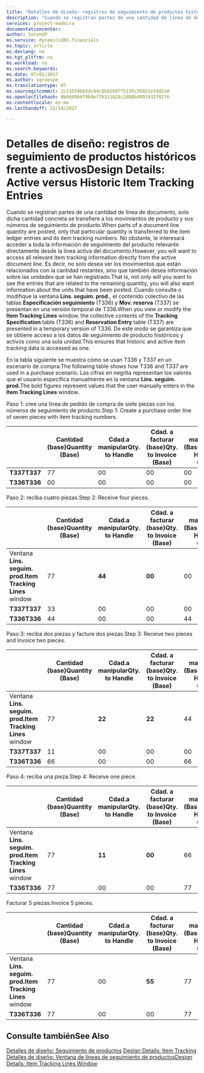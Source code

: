 ```yaml
---
title: "Detalles de diseño: registros de seguimiento de productos históricos frente a activos | Documentos de Microsoft"
description: "Cuando se registran partes de una cantidad de línea de documento, solo dicha cantidad concreta se transfiere a los movimientos de producto y sus números de seguimiento de producto. No obstante, le interesará acceder a toda la información de seguimiento del producto relevante directamente desde la línea activa del documento. Es decir, no solo desea ver los movimientos que están relacionados con la cantidad restantes, sino que también desea información sobre las unidades que se han registrado. Cuando consulte o modifique la ventana **Líns. seguim. prod.**, el contenido colectivo de las tablas **Especificación seguimiento** (T336) y **Mov. reserva** (T337) se presentan en una versión temporal de T336. De este modo se garantiza que se obtiene acceso a los datos de seguimiento de producto históricos y activos como una sola unidad."
services: project-madeira
documentationcenter: 
author: SorenGP
ms.service: dynamics365-financials
ms.topic: article
ms.devlang: na
ms.tgt_pltfrm: na
ms.workload: na
ms.search.keywords: 
ms.date: 07/01/2017
ms.author: sgroespe
ms.translationtype: HT
ms.sourcegitcommit: 2c13559bb3dc44cdb61697f5135c5b931e34d2a8
ms.openlocfilehash: 0b0d49b4f9b9e77b311628c2d88b4891b32f8276
ms.contentlocale: es-mx
ms.lasthandoff: 12/14/2017

---
```

# <a name="design-details-active-versus-historic-item-tracking-entries"></a><span data-ttu-id="9893e-107">Detalles de diseño: registros de seguimiento de productos históricos frente a activos</span><span class="sxs-lookup"><span data-stu-id="9893e-107">Design Details: Active versus Historic Item Tracking Entries</span></span>
<span data-ttu-id="9893e-108">Cuando se registran partes de una cantidad de línea de documento, solo dicha cantidad concreta se transfiere a los movimientos de producto y sus números de seguimiento de producto.</span><span class="sxs-lookup"><span data-stu-id="9893e-108">When parts of a document line quantity are posted, only that particular quantity is transferred to the item ledger entries and its item tracking numbers.</span></span> <span data-ttu-id="9893e-109">No obstante, le interesará acceder a toda la información de seguimiento del producto relevante directamente desde la línea activa del documento.</span><span class="sxs-lookup"><span data-stu-id="9893e-109">However, you will want to access all relevant item tracking information directly from the active document line.</span></span> <span data-ttu-id="9893e-110">Es decir, no solo desea ver los movimientos que están relacionados con la cantidad restantes, sino que también desea información sobre las unidades que se han registrado.</span><span class="sxs-lookup"><span data-stu-id="9893e-110">That is, not only will you want to see the entries that are related to the remaining quantity, you will also want information about the units that have been posted.</span></span> <span data-ttu-id="9893e-111">Cuando consulte o modifique la ventana **Líns. seguim. prod.**, el contenido colectivo de las tablas **Especificación seguimiento** (T336) y **Mov. reserva** (T337) se presentan en una versión temporal de T336.</span><span class="sxs-lookup"><span data-stu-id="9893e-111">When you view or modify the **Item Tracking Lines** window, the collective contents of the **Tracking Specification** table (T336) and **Reservation Entry** table (T337) are presented in a temporary version of T336.</span></span> <span data-ttu-id="9893e-112">De este modo se garantiza que se obtiene acceso a los datos de seguimiento de producto históricos y activos como una sola unidad.</span><span class="sxs-lookup"><span data-stu-id="9893e-112">This ensures that historic and active item tracking data is accessed as one.</span></span>  

 <span data-ttu-id="9893e-113">En la tabla siguiente se muestra cómo se usan T336 y T337 en un escenario de compra.</span><span class="sxs-lookup"><span data-stu-id="9893e-113">The following table shows how T336 and T337 are used in a purchase scenario.</span></span> <span data-ttu-id="9893e-114">Las cifras en negrita representan los valores que el usuario especifica manualmente en la ventana **Líns. seguim. prod.**</span><span class="sxs-lookup"><span data-stu-id="9893e-114">The bold figures represent values that the user manually enters in the **Item Tracking Lines** window.</span></span>  

 <span data-ttu-id="9893e-115">Paso 1: cree una línea de pedido de compra de siete piezas con los números de seguimiento de producto.</span><span class="sxs-lookup"><span data-stu-id="9893e-115">Step 1: Create a purchase order line of seven pieces with item tracking numbers.</span></span>  

||<span data-ttu-id="9893e-116">**Cantidad (base)**</span><span class="sxs-lookup"><span data-stu-id="9893e-116">**Quantity (Base)**</span></span>|<span data-ttu-id="9893e-117">**Cdad.a manipular**</span><span class="sxs-lookup"><span data-stu-id="9893e-117">**Qty. to Handle**</span></span>|<span data-ttu-id="9893e-118">**Cdad. a facturar (base)**</span><span class="sxs-lookup"><span data-stu-id="9893e-118">**Qty. to Invoice (Base)**</span></span>|<span data-ttu-id="9893e-119">**Cdad. manipulada (Base)**</span><span class="sxs-lookup"><span data-stu-id="9893e-119">**Quantity Handled (Base)**</span></span>|<span data-ttu-id="9893e-120">**Cdad. facturada (Base)**</span><span class="sxs-lookup"><span data-stu-id="9893e-120">**Quantity Invoiced (Base)**</span></span>|  
|-|----------------------------------------------|--------------------------------------------|------------------------------------------------------|-------------------------------------------------------|--------------------------------------------------------|  
|<span data-ttu-id="9893e-121">**T337**</span><span class="sxs-lookup"><span data-stu-id="9893e-121">**T337**</span></span>|<span data-ttu-id="9893e-122">7</span><span class="sxs-lookup"><span data-stu-id="9893e-122">7</span></span>|<span data-ttu-id="9893e-123">0</span><span class="sxs-lookup"><span data-stu-id="9893e-123">0</span></span>|<span data-ttu-id="9893e-124">0</span><span class="sxs-lookup"><span data-stu-id="9893e-124">0</span></span>|<span data-ttu-id="9893e-125">0</span><span class="sxs-lookup"><span data-stu-id="9893e-125">0</span></span>|<span data-ttu-id="9893e-126">0</span><span class="sxs-lookup"><span data-stu-id="9893e-126">0</span></span>|  
|<span data-ttu-id="9893e-127">**T336**</span><span class="sxs-lookup"><span data-stu-id="9893e-127">**T336**</span></span>|<span data-ttu-id="9893e-128">0</span><span class="sxs-lookup"><span data-stu-id="9893e-128">0</span></span>|<span data-ttu-id="9893e-129">0</span><span class="sxs-lookup"><span data-stu-id="9893e-129">0</span></span>|<span data-ttu-id="9893e-130">0</span><span class="sxs-lookup"><span data-stu-id="9893e-130">0</span></span>|<span data-ttu-id="9893e-131">0</span><span class="sxs-lookup"><span data-stu-id="9893e-131">0</span></span>|<span data-ttu-id="9893e-132">0</span><span class="sxs-lookup"><span data-stu-id="9893e-132">0</span></span>|  

 <span data-ttu-id="9893e-133">Paso 2: reciba cuatro piezas.</span><span class="sxs-lookup"><span data-stu-id="9893e-133">Step 2: Receive four pieces.</span></span>  

||<span data-ttu-id="9893e-134">**Cantidad (base)**</span><span class="sxs-lookup"><span data-stu-id="9893e-134">**Quantity (Base)**</span></span>|<span data-ttu-id="9893e-135">**Cdad.a manipular**</span><span class="sxs-lookup"><span data-stu-id="9893e-135">**Qty. to Handle**</span></span>|<span data-ttu-id="9893e-136">**Cdad. a facturar (base)**</span><span class="sxs-lookup"><span data-stu-id="9893e-136">**Qty. to Invoice (Base)**</span></span>|<span data-ttu-id="9893e-137">**Cdad. manipulada (Base)**</span><span class="sxs-lookup"><span data-stu-id="9893e-137">**Quantity Handled (Base)**</span></span>|<span data-ttu-id="9893e-138">**Cdad. facturada (Base)**</span><span class="sxs-lookup"><span data-stu-id="9893e-138">**Quantity Invoiced (Base)**</span></span>|  
|-|----------------------------------------------|--------------------------------------------|------------------------------------------------------|-------------------------------------------------------|--------------------------------------------------------|  
|<span data-ttu-id="9893e-139">Ventana **Líns. seguim. prod.**</span><span class="sxs-lookup"><span data-stu-id="9893e-139">**Item Tracking Lines** window</span></span>|<span data-ttu-id="9893e-140">7</span><span class="sxs-lookup"><span data-stu-id="9893e-140">7</span></span>|<span data-ttu-id="9893e-141">**4**</span><span class="sxs-lookup"><span data-stu-id="9893e-141">**4**</span></span>|<span data-ttu-id="9893e-142">**0**</span><span class="sxs-lookup"><span data-stu-id="9893e-142">**0**</span></span>|<span data-ttu-id="9893e-143">0</span><span class="sxs-lookup"><span data-stu-id="9893e-143">0</span></span>|<span data-ttu-id="9893e-144">0</span><span class="sxs-lookup"><span data-stu-id="9893e-144">0</span></span>|  
|<span data-ttu-id="9893e-145">**T337**</span><span class="sxs-lookup"><span data-stu-id="9893e-145">**T337**</span></span>|<span data-ttu-id="9893e-146">3</span><span class="sxs-lookup"><span data-stu-id="9893e-146">3</span></span>|<span data-ttu-id="9893e-147">0</span><span class="sxs-lookup"><span data-stu-id="9893e-147">0</span></span>|<span data-ttu-id="9893e-148">0</span><span class="sxs-lookup"><span data-stu-id="9893e-148">0</span></span>|<span data-ttu-id="9893e-149">0</span><span class="sxs-lookup"><span data-stu-id="9893e-149">0</span></span>|<span data-ttu-id="9893e-150">0</span><span class="sxs-lookup"><span data-stu-id="9893e-150">0</span></span>|  
|<span data-ttu-id="9893e-151">**T336**</span><span class="sxs-lookup"><span data-stu-id="9893e-151">**T336**</span></span>|<span data-ttu-id="9893e-152">4</span><span class="sxs-lookup"><span data-stu-id="9893e-152">4</span></span>|<span data-ttu-id="9893e-153">0</span><span class="sxs-lookup"><span data-stu-id="9893e-153">0</span></span>|<span data-ttu-id="9893e-154">0</span><span class="sxs-lookup"><span data-stu-id="9893e-154">0</span></span>|<span data-ttu-id="9893e-155">4</span><span class="sxs-lookup"><span data-stu-id="9893e-155">4</span></span>|<span data-ttu-id="9893e-156">0</span><span class="sxs-lookup"><span data-stu-id="9893e-156">0</span></span>|  

 <span data-ttu-id="9893e-157">Paso 3: reciba dos piezas y facture dos piezas.</span><span class="sxs-lookup"><span data-stu-id="9893e-157">Step 3: Receive two pieces and invoice two pieces.</span></span>  

||<span data-ttu-id="9893e-158">**Cantidad (base)**</span><span class="sxs-lookup"><span data-stu-id="9893e-158">**Quantity (Base)**</span></span>|<span data-ttu-id="9893e-159">**Cdad.a manipular**</span><span class="sxs-lookup"><span data-stu-id="9893e-159">**Qty. to Handle**</span></span>|<span data-ttu-id="9893e-160">**Cdad. a facturar (base)**</span><span class="sxs-lookup"><span data-stu-id="9893e-160">**Qty. to Invoice (Base)**</span></span>|<span data-ttu-id="9893e-161">**Cdad. manipulada (Base)**</span><span class="sxs-lookup"><span data-stu-id="9893e-161">**Quantity Handled (Base)**</span></span>|<span data-ttu-id="9893e-162">**Cdad. facturada (Base)**</span><span class="sxs-lookup"><span data-stu-id="9893e-162">**Quantity Invoiced (Base)**</span></span>|  
|-|----------------------------------------------|--------------------------------------------|------------------------------------------------------|-------------------------------------------------------|--------------------------------------------------------|  
|<span data-ttu-id="9893e-163">Ventana **Líns. seguim. prod.**</span><span class="sxs-lookup"><span data-stu-id="9893e-163">**Item Tracking Lines** window</span></span>|<span data-ttu-id="9893e-164">7</span><span class="sxs-lookup"><span data-stu-id="9893e-164">7</span></span>|<span data-ttu-id="9893e-165">**2**</span><span class="sxs-lookup"><span data-stu-id="9893e-165">**2**</span></span>|<span data-ttu-id="9893e-166">**2**</span><span class="sxs-lookup"><span data-stu-id="9893e-166">**2**</span></span>|<span data-ttu-id="9893e-167">4</span><span class="sxs-lookup"><span data-stu-id="9893e-167">4</span></span>|<span data-ttu-id="9893e-168">0</span><span class="sxs-lookup"><span data-stu-id="9893e-168">0</span></span>|  
|<span data-ttu-id="9893e-169">**T337**</span><span class="sxs-lookup"><span data-stu-id="9893e-169">**T337**</span></span>|<span data-ttu-id="9893e-170">1</span><span class="sxs-lookup"><span data-stu-id="9893e-170">1</span></span>|<span data-ttu-id="9893e-171">0</span><span class="sxs-lookup"><span data-stu-id="9893e-171">0</span></span>|<span data-ttu-id="9893e-172">0</span><span class="sxs-lookup"><span data-stu-id="9893e-172">0</span></span>|<span data-ttu-id="9893e-173">0</span><span class="sxs-lookup"><span data-stu-id="9893e-173">0</span></span>|<span data-ttu-id="9893e-174">0</span><span class="sxs-lookup"><span data-stu-id="9893e-174">0</span></span>|  
|<span data-ttu-id="9893e-175">**T336**</span><span class="sxs-lookup"><span data-stu-id="9893e-175">**T336**</span></span>|<span data-ttu-id="9893e-176">6</span><span class="sxs-lookup"><span data-stu-id="9893e-176">6</span></span>|<span data-ttu-id="9893e-177">0</span><span class="sxs-lookup"><span data-stu-id="9893e-177">0</span></span>|<span data-ttu-id="9893e-178">0</span><span class="sxs-lookup"><span data-stu-id="9893e-178">0</span></span>|<span data-ttu-id="9893e-179">6</span><span class="sxs-lookup"><span data-stu-id="9893e-179">6</span></span>|<span data-ttu-id="9893e-180">2</span><span class="sxs-lookup"><span data-stu-id="9893e-180">2</span></span>|  

 <span data-ttu-id="9893e-181">Paso 4: reciba una pieza.</span><span class="sxs-lookup"><span data-stu-id="9893e-181">Step 4: Receive one piece.</span></span>  

||<span data-ttu-id="9893e-182">**Cantidad (base)**</span><span class="sxs-lookup"><span data-stu-id="9893e-182">**Quantity (Base)**</span></span>|<span data-ttu-id="9893e-183">**Cdad.a manipular**</span><span class="sxs-lookup"><span data-stu-id="9893e-183">**Qty. to Handle**</span></span>|<span data-ttu-id="9893e-184">**Cdad. a facturar (base)**</span><span class="sxs-lookup"><span data-stu-id="9893e-184">**Qty. to Invoice (Base)**</span></span>|<span data-ttu-id="9893e-185">**Cdad. manipulada (Base)**</span><span class="sxs-lookup"><span data-stu-id="9893e-185">**Quantity Handled (Base)**</span></span>|<span data-ttu-id="9893e-186">**Cdad. facturada (Base)**</span><span class="sxs-lookup"><span data-stu-id="9893e-186">**Quantity Invoiced (Base)**</span></span>|  
|-|----------------------------------------------|--------------------------------------------|------------------------------------------------------|-------------------------------------------------------|--------------------------------------------------------|  
|<span data-ttu-id="9893e-187">Ventana **Líns. seguim. prod.**</span><span class="sxs-lookup"><span data-stu-id="9893e-187">**Item Tracking Lines** window</span></span>|<span data-ttu-id="9893e-188">7</span><span class="sxs-lookup"><span data-stu-id="9893e-188">7</span></span>|<span data-ttu-id="9893e-189">**1**</span><span class="sxs-lookup"><span data-stu-id="9893e-189">**1**</span></span>|<span data-ttu-id="9893e-190">**0**</span><span class="sxs-lookup"><span data-stu-id="9893e-190">**0**</span></span>|<span data-ttu-id="9893e-191">6</span><span class="sxs-lookup"><span data-stu-id="9893e-191">6</span></span>|<span data-ttu-id="9893e-192">2</span><span class="sxs-lookup"><span data-stu-id="9893e-192">2</span></span>|  
|<span data-ttu-id="9893e-193">**T336**</span><span class="sxs-lookup"><span data-stu-id="9893e-193">**T336**</span></span>|<span data-ttu-id="9893e-194">7</span><span class="sxs-lookup"><span data-stu-id="9893e-194">7</span></span>|<span data-ttu-id="9893e-195">0</span><span class="sxs-lookup"><span data-stu-id="9893e-195">0</span></span>|<span data-ttu-id="9893e-196">0</span><span class="sxs-lookup"><span data-stu-id="9893e-196">0</span></span>|<span data-ttu-id="9893e-197">7</span><span class="sxs-lookup"><span data-stu-id="9893e-197">7</span></span>|<span data-ttu-id="9893e-198">2</span><span class="sxs-lookup"><span data-stu-id="9893e-198">2</span></span>|  

 <span data-ttu-id="9893e-199">Facturar 5 piezas.</span><span class="sxs-lookup"><span data-stu-id="9893e-199">Invoice 5 pieces.</span></span>  

||<span data-ttu-id="9893e-200">**Cantidad (base)**</span><span class="sxs-lookup"><span data-stu-id="9893e-200">**Quantity (Base)**</span></span>|<span data-ttu-id="9893e-201">**Cdad.a manipular**</span><span class="sxs-lookup"><span data-stu-id="9893e-201">**Qty. to Handle**</span></span>|<span data-ttu-id="9893e-202">**Cdad. a facturar (base)**</span><span class="sxs-lookup"><span data-stu-id="9893e-202">**Qty. to Invoice (Base)**</span></span>|<span data-ttu-id="9893e-203">**Cdad. manipulada (Base)**</span><span class="sxs-lookup"><span data-stu-id="9893e-203">**Quantity Handled (Base)**</span></span>|<span data-ttu-id="9893e-204">**Cdad. facturada (Base)**</span><span class="sxs-lookup"><span data-stu-id="9893e-204">**Quantity Invoiced (Base)**</span></span>|  
|-|----------------------------------------------|--------------------------------------------|------------------------------------------------------|-------------------------------------------------------|--------------------------------------------------------|  
|<span data-ttu-id="9893e-205">Ventana **Líns. seguim. prod.**</span><span class="sxs-lookup"><span data-stu-id="9893e-205">**Item Tracking Lines** window</span></span>|<span data-ttu-id="9893e-206">7</span><span class="sxs-lookup"><span data-stu-id="9893e-206">7</span></span>|<span data-ttu-id="9893e-207">0</span><span class="sxs-lookup"><span data-stu-id="9893e-207">0</span></span>|<span data-ttu-id="9893e-208">**5**</span><span class="sxs-lookup"><span data-stu-id="9893e-208">**5**</span></span>|<span data-ttu-id="9893e-209">7</span><span class="sxs-lookup"><span data-stu-id="9893e-209">7</span></span>|<span data-ttu-id="9893e-210">2</span><span class="sxs-lookup"><span data-stu-id="9893e-210">2</span></span>|  
|<span data-ttu-id="9893e-211">**T336**</span><span class="sxs-lookup"><span data-stu-id="9893e-211">**T336**</span></span>|<span data-ttu-id="9893e-212">7</span><span class="sxs-lookup"><span data-stu-id="9893e-212">7</span></span>|<span data-ttu-id="9893e-213">0</span><span class="sxs-lookup"><span data-stu-id="9893e-213">0</span></span>|<span data-ttu-id="9893e-214">0</span><span class="sxs-lookup"><span data-stu-id="9893e-214">0</span></span>|<span data-ttu-id="9893e-215">7</span><span class="sxs-lookup"><span data-stu-id="9893e-215">7</span></span>|<span data-ttu-id="9893e-216">7</span><span class="sxs-lookup"><span data-stu-id="9893e-216">7</span></span>|  

## <a name="see-also"></a><span data-ttu-id="9893e-217">Consulte también</span><span class="sxs-lookup"><span data-stu-id="9893e-217">See Also</span></span>  
 <span data-ttu-id="9893e-218">[Detalles de diseño: Seguimiento de productos](design-details-item-tracking.md) </span><span class="sxs-lookup"><span data-stu-id="9893e-218">[Design Details: Item Tracking](design-details-item-tracking.md) </span></span>  
 [<span data-ttu-id="9893e-219">Detalles de diseño: Ventana de líneas de seguimiento de productos</span><span class="sxs-lookup"><span data-stu-id="9893e-219">Design Details: Item Tracking Lines Window</span></span>](design-details-item-tracking-lines-window.md)

